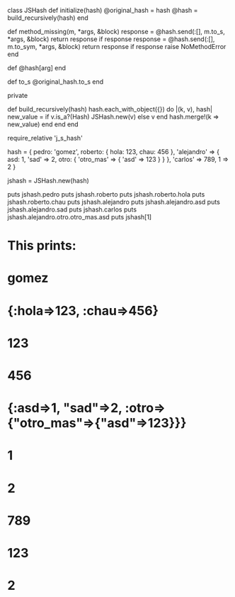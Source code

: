 class JSHash
  def initialize(hash)
    @original_hash = hash
    @hash = build_recursively(hash)
  end

  def method_missing(m, *args, &block)
    response = @hash.send(:[], m.to_s, *args, &block)
    return response if response
    response = @hash.send(:[], m.to_sym, *args, &block)
    return response if response
    raise NoMethodError
  end

  def [](arg)
    @hash[arg]
  end

  def to_s
    @original_hash.to_s
  end

  private

  def build_recursively(hash)
    hash.each_with_object({}) do |(k, v), hash|
      new_value =
        if v.is_a?(Hash)
          JSHash.new(v)
        else
          v
        end
      hash.merge!(k => new_value)
    end
  end
end

require_relative 'j_s_hash'

hash = {
  pedro: 'gomez',
  roberto: {
    hola: 123,
    chau: 456
  },
  'alejandro' => {
    asd: 1,
    'sad' => 2,
    otro: {
      'otro_mas' => {
        'asd' => 123
      }
    }
  },
  'carlos' => 789,
  1 => 2
}

jshash = JSHash.new(hash)

puts jshash.pedro
puts jshash.roberto
puts jshash.roberto.hola
puts jshash.roberto.chau
puts jshash.alejandro
puts jshash.alejandro.asd
puts jshash.alejandro.sad
puts jshash.carlos
puts jshash.alejandro.otro.otro_mas.asd
puts jshash[1]

# This prints:
#
# gomez
# {:hola=>123, :chau=>456}
# 123
# 456
# {:asd=>1, "sad"=>2, :otro=>{"otro_mas"=>{"asd"=>123}}}
# 1
# 2
# 789
# 123
# 2
